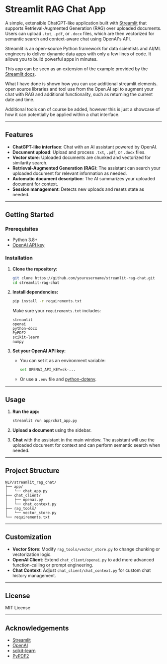 # Streamlit RAG Chat App

A simple, extensible ChatGPT-like application built with [Streamlit](https://streamlit.io/) that supports Retrieval-Augmented Generation (RAG) over uploaded documents. Users can upload `.txt`, `.pdf`, or `.docx` files, which are then vectorized for semantic search and context-aware chat using OpenAI's API.

Streamlit is an open-source Python framework for data scientists and AI/ML engineers to deliver dynamic data apps with only a few lines of code. It allows you to build powerful apps in minutes.

This app can be seen as an extension of the example provided by the [Streamlit docs](https://docs.streamlit.io/develop/tutorials/chat-and-llm-apps/build-conversational-apps#build-a-chatgpt-like-app).

What I have done is shown how you can use additional streamlit elements. open source libraries and tool use from the Open.AI api to augment your chat with RAG and additional functionality, such as returning the current date and time. 

Additional tools can of course be added, however this is just a showcase of how it can potentially be applied within a chat interface.

---

## Features

- **ChatGPT-like interface**: Chat with an AI assistant powered by OpenAI.
- **Document upload**: Upload and process `.txt`, `.pdf`, or `.docx` files.
- **Vector store**: Uploaded documents are chunked and vectorized for similarity search.
- **Retrieval-Augmented Generation (RAG)**: The assistant can search your uploaded document for relevant information as needed.
- **Automatic document description**: The AI summarizes your uploaded document for context.
- **Session management**: Detects new uploads and resets state as needed.

---

## Getting Started

### Prerequisites

- Python 3.8+
- [OpenAI API key](https://platform.openai.com/account/api-keys)

### Installation

1. **Clone the repository:**
    ```bash
    git clone https://github.com/yourusername/streamlit-rag-chat.git
    cd streamlit-rag-chat
    ```

2. **Install dependencies:**
    ```bash
    pip install -r requirements.txt
    ```

    Make sure your `requirements.txt` includes:
    ```
    streamlit
    openai
    python-docx
    PyPDF2
    scikit-learn
    numpy
    ```

3. **Set your OpenAI API key:**
    - You can set it as an environment variable:
      ```bash
      set OPENAI_API_KEY=sk-...
      ```
    - Or use a `.env` file and [python-dotenv](https://pypi.org/project/python-dotenv/).

---

## Usage

1. **Run the app:**
    ```bash
    streamlit run app/chat_app.py
    ```

2. **Upload a document** using the sidebar.

3. **Chat** with the assistant in the main window. The assistant will use the uploaded document for context and can perform semantic search when needed.

---

## Project Structure

```
NLP/streamlit_rag_chat/
├── app/
│   └── chat_app.py
├── chat_client/
│   ├── openai.py
│   └── chat_context.py
├── rag_tools/
│   └── vector_store.py
└── requirements.txt
```

---

## Customization

- **Vector Store**: Modify `rag_tools/vector_store.py` to change chunking or vectorization logic.
- **OpenAI Client**: Extend `chat_client/openai.py` to add more advanced function-calling or prompt engineering.
- **Chat Context**: Adjust `chat_client/chat_context.py` for custom chat history management.

---

## License

MIT License

---

## Acknowledgements

- [Streamlit](https://streamlit.io/)
- [OpenAI](https://openai.com/)
- [scikit-learn](https://scikit-learn.org/)
- [PyPDF2](https://pypi.org/project/PyPDF2/)